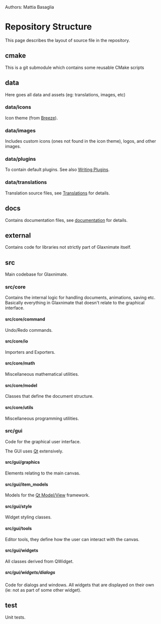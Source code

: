 Authors: Mattia Basaglia

# Repository Structure

This page describes the layout of source file in the repository.

## cmake

This is a git submodule which contains some reusable CMake scripts

## data

Here goes all data and assets (eg: translations, images, etc)

### data/icons

Icon theme (from [Breeze](https://github.com/KDE/breeze-icons)).

### data/images

Includes custom icons (ones not found in the icon theme), logos, and other images.

### data/plugins

To contain default plugins. See also [Writing Plugins](scripting/plugins.md).

### data/translations

Translation source files, see [Translations](index.md#translations) for details.

## docs

Contains documentation files, see [documentation](documentation.md) for details.

## external

Contains code for libraries not strictly part of Glaxnimate itself.

## src

Main codebase for Glaxnimate.

### src/core

Contains the internal logic for handling documents, animations, saving etc.
Basically everything in Glaxnimate that doesn't relate to the graphical interface.

#### src/core/command

Undo/Redo commands.

#### src/core/io

Importers and Exporters.

#### src/core/math

Miscellaneous mathematical utilities.

#### src/core/model

Classes that define the document structure.

#### src/core/utils

Miscellaneous programming utilities.

### src/gui

Code for the graphical user interface.

The GUI uses [Qt](https://doc.qt.io/) extensively.

#### src/gui/graphics

Elements relating to the main canvas.

#### src/gui/item_models

Models for the [Qt Model/View](https://doc.qt.io/qt-5/model-view-programming.html) framework.

#### src/gui/style

Widget styling classes.

#### src/gui/tools

Editor tools, they define how the user can interact with the canvas.

#### src/gui/widgets

All classes derived from QWidget.

##### src/gui/widgets/dialogs

Code for dialogs and windows.
All widgets that are displayed on their own (ie: not as part of some other widget).

## test

Unit tests.
